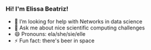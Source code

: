 ### Hi! I'm Elissa Beatriz!

- 🌱 I’m looking for help with Networks in data science
- 💬 Ask me about nice scientific computing challenges 
- 😄 Pronouns: ela/she/sie/elle
- ⚡ Fun fact: there's beer in space


